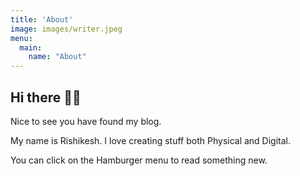 ```yaml
---
title: 'About'
image: images/writer.jpeg
menu:
  main:
    name: "About"
---
```


## Hi there 👋👋

Nice to see you have found my blog.

My name is Rishikesh. I love creating stuff both Physical and Digital.

You can click on the Hamburger menu to read something new.
